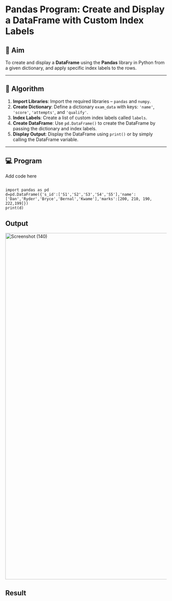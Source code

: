 # Pandas Program: Create and Display a DataFrame with Custom Index Labels

## 🎯 Aim

To create and display a **DataFrame** using the **Pandas** library in Python from a given dictionary, and apply specific index labels to the rows.

---

## 🧠 Algorithm

1. **Import Libraries**: Import the required libraries – `pandas` and `numpy`.
2. **Create Dictionary**: Define a dictionary `exam_data` with keys: `'name'`, `'score'`, `'attempts'`, and `'qualify'`.
3. **Index Labels**: Create a list of custom index labels called `labels`.
4. **Create DataFrame**: Use `pd.DataFrame()` to create the DataFrame by passing the dictionary and index labels.
5. **Display Output**: Display the DataFrame using `print()` or by simply calling the DataFrame variable.

---

## 💻 Program
Add code here
```

import pandas as pd
d=pd.DataFrame({'s_id':['S1','S2','S3','S4','S5'],'name':['Dan','Ryder','Bryce','Bernal','Kwame'],'marks':[200, 210, 190, 222,199]})
print(d)
```

## Output
<img width="1920" height="1080" alt="Screenshot (140)" src="https://github.com/user-attachments/assets/46d76834-6abf-490d-a1bb-275a096cff8c" />

## Result
